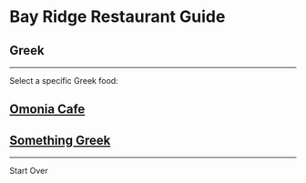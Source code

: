 # Bay Ridge Restaurant Guide
## Greek
---
Select a specific Greek food:
## [Omonia Cafe](https://omoniacafe.com/bayridge/)
## [Something Greek](https://www.yelp.com/biz/kikis-new-york)
---
Start Over